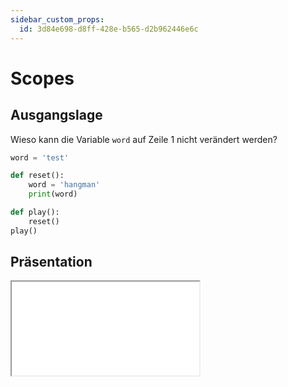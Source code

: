 ```yaml
---
sidebar_custom_props:
  id: 3d84e698-d8ff-428e-b565-d2b962446e6c
---
```

# Scopes

## Ausgangslage
Wieso kann die Variable `word` auf Zeile 1 nicht verändert werden?
```py live_py slim
word = 'test'

def reset():
    word = 'hangman'
    print(word)

def play():
    reset()
play()
```

## Präsentation

<iframe src="/slides/python-scopes.html" style={{border:'0px',width:'100%',height:'500px'}} allowFullScreen="true" webkitallowfullscreen="true" mozallowfullscreen="true" />

## Notizen

<Answer type="text" webKey="01577bb7-a08d-47b0-8843-275c20c0fbab" />

